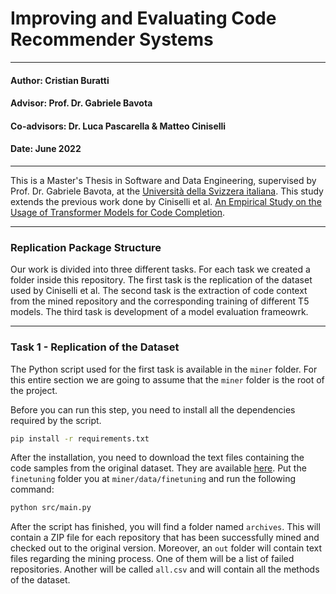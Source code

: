 # Improving and Evaluating Code Recommender Systems

------------------------------------------------------------------------------------------------------------------------

#### Author: Cristian Buratti
#### Advisor: Prof. Dr. Gabriele Bavota
#### Co-advisors: Dr. Luca Pascarella & Matteo Ciniselli
#### Date: June 2022

------------------------------------------------------------------------------------------------------------------------

This is a Master's Thesis in Software and Data Engineering, supervised by Prof. Dr. Gabriele Bavota, at the 
[Università della Svizzera italiana](https://www.usi.ch/en/). This study extends the previous work done by Ciniselli et 
al. [An Empirical Study on the Usage of Transformer Models for Code Completion](https://github.com/mciniselli/T5_Replication_Package). 

------------------------------------------------------------------------------------------------------------------------

### Replication Package Structure

Our work is divided into three different tasks. For each task we created a folder inside this repository. The first task 
is the replication of the dataset used by Ciniselli et al. The second task is the extraction of code context from the 
mined repository and the corresponding training of different T5 models. The third task is development of a model 
evaluation frameowrk.

------------------------------------------------------------------------------------------------------------------------

### Task 1 - Replication of the Dataset

The Python script used for the first task is available in the `miner` folder. For this entire section we are going to 
assume that the `miner` folder is the root of the project. 

Before you can run this step, you need to install all the dependencies required by the script.

```bash
pip install -r requirements.txt
```

After the installation, you need to download the text files containing the code samples from the original dataset. They
are available [here](TODO). Put the `finetuning` folder you at `miner/data/finetuning` and run the following command:

```bash
python src/main.py
``` 

After the script has finished, you will find a folder named `archives`. This will contain a ZIP file for each repository
that has been successfully mined and checked out to the original version. Moreover, an `out` folder will contain text
files regarding the mining process. One of them will be a list of failed repositories. Another will be called `all.csv`
and will contain all the methods of the dataset.


